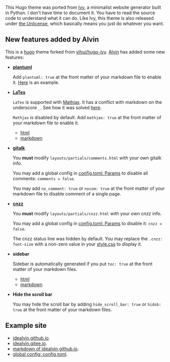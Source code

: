 This Hugo theme was ported from [Ivy](https://github.com/dmulholland/ivy), a minimalist website generator built in Python. I don't have time to document it. You have to read the source code to understand what it can do. Like Ivy, this theme is also released under [the Unlicense](https://en.wikipedia.org/wiki/Unlicense), which basically means you just do whatever you want.


## New features added by Alvin

This is a [hugo](https://github.com/gohugoio/hugo) theme forked from [yihui/hugo-ivy](https://github.com/yihui/hugo-ivy). [Alvin](https://idealvin.github.io/) has added some new features:

- **[plantuml](https://plantuml.com/)**

  Add `plantuml: true` at the front matter of your markdown file to enable it. [Here](https://idealvin.github.io/coding/2020/07/site_upgrade/#%E6%97%B6%E5%BA%8F%E5%9B%BE-plantuml) is an example.

- **[LaTex](https://www.latex-project.org/)**

  `LaTex` is supported with [Mathjax](https://docs.mathjax.org/en/latest/configuration.html). It has a conflict with markdown on the underscore `_`. See how it was solved [here](https://idealvin.github.io/coding/2018/08/hugo/).

  `Mathjax` is disabled by default. Add `mathjax: true` at the front matter of your markdown file to enable it.

  - [html](https://idealvin.github.io/coding/2018/08/prime-number/)
  - [markdown](https://github.com/idealvin/blog/blob/master/content/coding/2018/08/prime-number.md)

- **[gitalk](https://github.com/gitalk/gitalk)**

  You **must** modify `layouts/partials/comments.html` with your own gitalk info.

  You may add a global config in [config.toml: Params](https://github.com/idealvin/blog/blob/master/config.toml#L52) to disable all comments: `comments = false`.

  You may add `no_comment: true` or `nocom: true` at the front matter of your markdown file to disable comment of a single page.

- **[cnzz](https://www.cnzz.com/)**

  You **must** modify `layouts/partials/cnzz.html` with your own cnzz info.

  You may add a global config in [config.toml: Params](https://github.com/idealvin/blog/blob/master/config.toml#L46) to disable it: `cnzz = false`.

  The cnzz status line was hidden by default. You may replace the `.cnzz: font-size` with a non-zero value in your [style.css](https://github.com/idealvin/hugo-ivy/blob/master/static/css/style.css#L379) to display it.

- **sidebar**

  Sidebar is automatically generated if you put `toc: true` at the front matter of your markdown files.

  - [html](https://idealvin.github.io/coding/2020/07/co_en/)
  - [markdown](https://github.com/idealvin/blog/blob/master/content/coding/2020/07/co_en.md)

- **Hide the scroll bar**

  You may hide the scroll bar by adding `hide_scroll_bar: true` or `hidsb: true` at the front matter of your markdown files.


## Example site

- [idealvin.github.io](https://idealvin.github.io/).
- [idealvin.gitee.io](https://idealvin.gitee.io/).
- [markdown of idealvin.github.io](https://github.com/idealvin/blog).
- [global config: config.toml](https://github.com/idealvin/blog/blob/master/config.toml).

